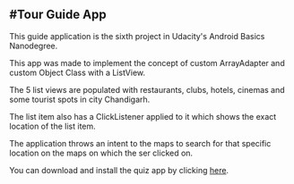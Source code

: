 #Tour Guide App
------------------
This guide application is the sixth project in Udacity's Android Basics Nanodegree.

This app was made to implement the concept of custom ArrayAdapter and custom Object Class with a ListView.

The 5 list views are populated with restaurants, clubs, hotels, cinemas and some tourist spots in city Chandigarh.

The list item also has a ClickListener applied to it which shows the exact location of the list item.

The application throws an intent to the maps to search for that specific location on the maps on which the ser clicked on.

You can download and install the quiz app by clicking [here](https://drive.google.com/open?id=0By1gotVqYBcyWlZOMXZySUI4Z1k).
